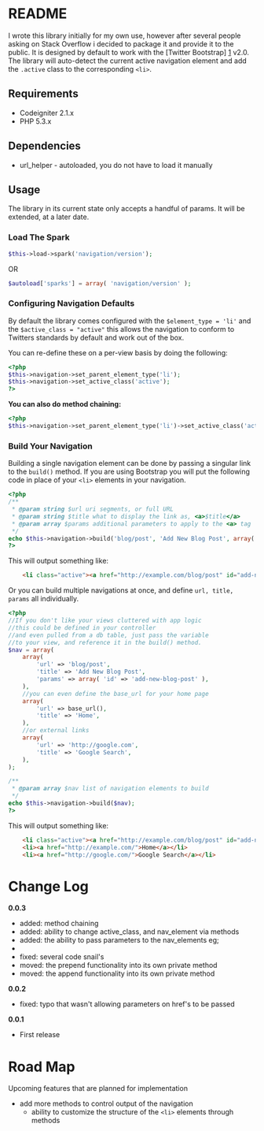 # README

I wrote this library initially for my own use, however after several people asking on Stack Overflow i decided to package it and provide it to the public. It is designed by default to work with the [Twitter Bootstrap] [1] v2.0. The library will auto-detect the current active navigation element and add the `.active` class to the corresponding `<li>`.

## Requirements
 - Codeigniter 2.1.x
 - PHP 5.3.x

## Dependencies
 - url_helper - autoloaded, you do not have to load it manually

## Usage
The library in its current state only accepts a handful of params. It will be extended, at a later date.

### Load The Spark
```php
$this->load->spark('navigation/version');
```
OR
```php
$autoload['sparks'] = array( 'navigation/version' );
```
### Configuring Navigation Defaults
By default the library comes configured with the `$element_type = 'li'` and the `$active_class = "active"` this allows the navigation to conform to Twitters standards by default and work out of the box.

You can re-define these on a per-view basis by doing the following:

```php
<?php
$this->navigation->set_parent_element_type('li');
$this->navigation->set_active_class('active');
?>
```

**You can also do method chaining:**
```php
<?php
$this->navigation->set_parent_element_type('li')->set_active_class('active')->build();
```

### Build Your Navigation
Building a single navigation element can be done by passing a singular link to the `build()` method. If you are using Bootstrap you will put the following code in place of your `<li>` elements in your navigation.

```php
<?php
/**
 * @param string $url uri segments, or full URL
 * @param string $title what to display the link as, <a>$title</a>
 * @param array $params additional parameters to apply to the <a> tag
 */
echo $this->navigation->build('blog/post', 'Add New Blog Post', array('id' => 'add-new-blog-post') );
?>
```
This will output something like:

```html
	<li class="active"><a href="http://example.com/blog/post" id="add-new-blog-post">Add New Blog Post</a></li>
```

Or you can build multiple navigations at once, and define `url, title, params` all individually.

```php
<?php
//If you don't like your views cluttered with app logic
//this could be defined in your controller
//and even pulled from a db table, just pass the variable
//to your view, and reference it in the build() method.
$nav = array(
	array(
		'url' => 'blog/post',
		'title' => 'Add New Blog Post',
		'params' => array( 'id' => 'add-new-blog-post' ),
	),
	//you can even define the base_url for your home page
	array(
		'url' => base_url(),
		'title' => 'Home',
	),
	//or external links
	array(
		'url' => 'http://google.com',
		'title' => 'Google Search',
	),
);

/**
 * @param array $nav list of navigation elements to build
 */
echo $this->navigation->build($nav);
?>
```

This will output something like:

```html
	<li class="active"><a href="http://example.com/blog/post" id="add-new-blog-post">Add New Blog Post</a></li>
	<li><a href="http://example.com/">Home</a></li>
	<li><a href="http://google.com/">Google Search</a></li>
```



# Change Log

**0.0.3**

 - added: method chaining
 - added: ability to change active_class, and nav_element via methods
 - added: the ability to pass parameters to the nav_elements eg; <li id="" data-attr="" class="navigation awesome">
 - fixed: several code snail's
 - moved: the prepend functionality into its own private method
 - moved: the append functionality into its own private method

**0.0.2**

 - fixed: typo that wasn't allowing parameters on href's to be passed

**0.0.1**

 - First release


# Road Map
Upcoming features that are planned for implementation

 - add more methods to control output of the navigation
	- ability to customize the structure of the `<li>` elements through methods

[1]: http://twitter.github.com/bootstrap/ 	"Twitter Bootstrap"